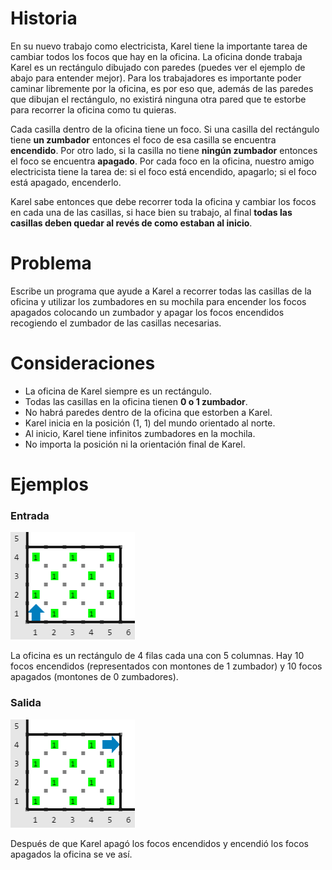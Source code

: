 # Historia

En su nuevo trabajo como electricista, Karel tiene la importante tarea de cambiar todos los focos que hay en la oficina. La oficina donde trabaja Karel es un rectángulo dibujado con paredes (puedes ver el ejemplo de abajo para entender mejor). Para los trabajadores es importante poder caminar libremente por la oficina, es por eso que, además de las paredes que dibujan el rectángulo, no existirá ninguna otra pared que te estorbe para recorrer la oficina como tu quieras.

Cada casilla dentro de la oficina tiene un foco. Si una casilla del rectángulo tiene **un zumbador** entonces el foco de esa casilla se encuentra **encendido**. Por otro lado, si la casilla no tiene **ningún zumbador** entonces el foco se encuentra **apagado**. Por cada foco en la oficina, nuestro amigo electricista tiene la tarea de: si el foco está encendido, apagarlo; si el foco está apagado, encenderlo.

Karel sabe entonces que debe recorrer toda la oficina y cambiar los focos en cada una de las casillas, si hace bien su trabajo, al final **todas las casillas deben quedar al revés de como estaban al inicio**.

# Problema

Escribe un programa que ayude a Karel a recorrer todas las casillas de la oficina y utilizar los zumbadores en su mochila para encender los focos apagados colocando un zumbador y apagar los focos encendidos recogiendo el zumbador de las casillas necesarias.

# Consideraciones

* La oficina de Karel siempre es un rectángulo.
* Todas las casillas en la oficina tienen **0 o 1 zumbador**.
* No habrá paredes dentro de la oficina que estorben a Karel.
* Karel inicia en la posición (1, 1) del mundo orientado al norte.
* Al inicio, Karel tiene infinitos zumbadores en la mochila.
* No importa la posición ni la orientación final de Karel.

# Ejemplos

### Entrada

![Ejemplo de entrada](entrada.png)

La oficina es un rectángulo de 4 filas cada una con 5 columnas. Hay 10 focos encendidos (representados con montones de 1 zumbador) y 10 focos apagados (montones de 0 zumbadores).

### Salida

![Ejemplo de salida](salida.png)

Después de que Karel apagó los focos encendidos y encendió los focos apagados la oficina se ve así.
